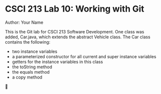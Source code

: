 # CSCI 213 Lab 10: Working with Git

Author: Your Name

This is the Git lab for CSCI 213 Software Development. One class was added, Car.java,
which extends the abstract Vehicle class. The Car class contains the following:
    
* two instance variables
* a parameterized constructor for all current and super instance variables
* getters for the instance variables in this class
* the toString method
* the equals method
* a copy method

:bat:

